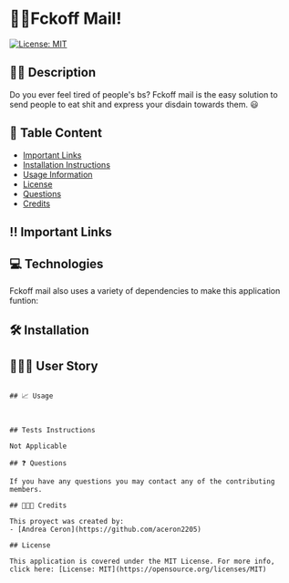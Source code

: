 # 🖕🏻Fckoff Mail!

[![License: MIT](https://img.shields.io/badge/License-MIT-yellow.svg)](https://opensource.org/licenses/MIT)

## ✍🏼 Description

Do you ever feel tired of people's bs? Fckoff mail is the easy solution to send people to eat shit and express your disdain towards them. 😃

## 📄 Table Content

- [Important Links](#important-links)
- [Installation Instructions](#installation-instructions)
- [Usage Information](#usage-information)
- [License](#license)
- [Questions](#questions)
- [Credits](#👩🏻‍💻👨🏻‍💻credits)

## ‼️ Important Links

## 💻 Technologies

Fckoff mail also uses a variety of dependencies to make this application funtion:

## 🛠️ Installation

## 🤦🏻‍♀️ User Story

```

## 📈 Usage



## Tests Instructions

Not Applicable

## ❓ Questions

If you have any questions you may contact any of the contributing members.

## 👩🏻‍💻 Credits

This proyect was created by:
- [Andrea Ceron](https://github.com/aceron2205)

## License

This application is covered under the MIT License. For more info, click here: [License: MIT](https://opensource.org/licenses/MIT)
```
